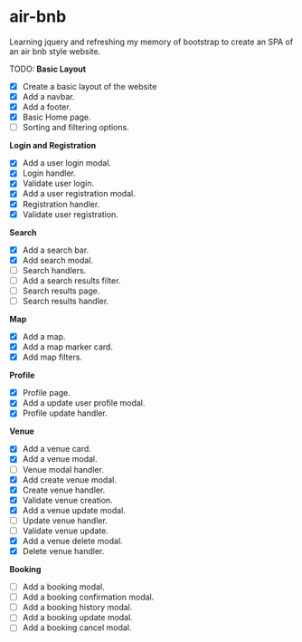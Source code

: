 # air-bnb

Learning jquery and refreshing my memory of bootstrap to create an SPA of an air bnb style website.

TODO:
**Basic Layout**

- [x] Create a basic layout of the website
- [x] Add a navbar.
- [x] Add a footer.
- [x] Basic Home page.
- [ ] Sorting and filtering options.

**Login and Registration**

- [x] Add a user login modal.
- [x] Login handler.
- [x] Validate user login.
- [x] Add a user registration modal.
- [x] Registration handler.
- [x] Validate user registration.

**Search**

- [x] Add a search bar.
- [x] Add search modal.
- [ ] Search handlers.
- [ ] Add a search results filter.
- [ ] Search results page.
- [ ] Search results handler.

**Map**

- [x] Add a map.
- [x] Add a map marker card.
- [x] Add map filters.

**Profile**

- [x] Profile page.
- [x] Add a update user profile modal.
- [x] Profile update handler.

**Venue**

- [x] Add a venue card.
- [x] Add a venue modal.
- [ ] Venue modal handler.
- [x] Add create venue modal.
- [x] Create venue handler.
- [x] Validate venue creation.
- [x] Add a venue update modal.
- [ ] Update venue handler.
- [ ] Validate venue update.
- [x] Add a venue delete modal.
- [x] Delete venue handler.

**Booking**

- [ ] Add a booking modal.
- [ ] Add a booking confirmation modal.
- [ ] Add a booking history modal.
- [ ] Add a booking update modal.
- [ ] Add a booking cancel modal.
